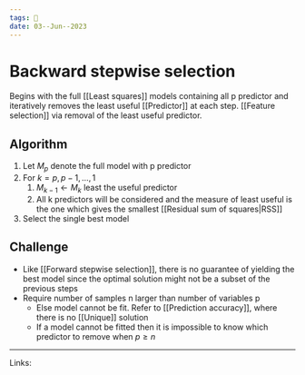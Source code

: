 ```yaml
---
tags: 🌱
date: 03--Jun--2023
---
```


# Backward stepwise selection

Begins with the full [[Least squares]] models containing all p predictor and iteratively removes the least useful [[Predictor]] at each step. [[Feature selection]] via removal of the least useful predictor.
## Algorithm
1. Let $M_p$ denote the full model with p predictor
2. For $k=p,p-1,…,1$
    1. $M_{k-1} \leftarrow M_k \text{ least the useful predictor}$
    2. All k predictors will be considered and the measure of least useful is the one which gives the smallest [[Residual sum of squares|RSS]]
3. Select the single best model
## Challenge
- Like [[Forward stepwise selection]], there is no guarantee of yielding the best model since the optimal solution might not be a subset of the previous steps
- Require number of samples n larger than number of variables p
    - Else model cannot be fit. Refer to [[Prediction accuracy]], where there is no [[Unique]] solution
    - If a model cannot be fitted then it is impossible to know which predictor to remove when $p \ge n$

---
Links: 